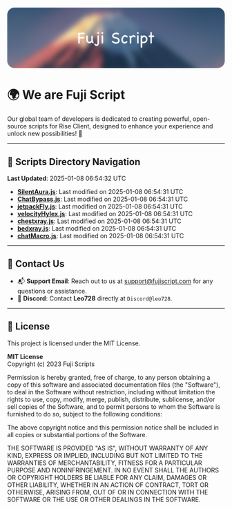 ![Banner](.github/b.webp)

# 🌍 **We are Fuji Script**

Our global team of developers is dedicated to creating powerful, open-source scripts for Rise Client, designed to enhance your experience and unlock new possibilities! 🌟

---
<!-- SCRIPTS_NAVIGATION_START -->
## 📂 **Scripts Directory Navigation**

**Last Updated**: 2025-01-08 06:54:32 UTC

- **[SilentAura.js](scripts/SilentAura.js)**: Last modified on 2025-01-08 06:54:31 UTC
- **[ChatBypass.js](scripts/ChatBypass.js)**: Last modified on 2025-01-08 06:54:31 UTC
- **[jetpackFly.js](scripts/jetpackFly.js)**: Last modified on 2025-01-08 06:54:31 UTC
- **[velocityHylex.js](scripts/velocityHylex.js)**: Last modified on 2025-01-08 06:54:31 UTC
- **[chestxray.js](scripts/chestxray.js)**: Last modified on 2025-01-08 06:54:31 UTC
- **[bedxray.js](scripts/bedxray.js)**: Last modified on 2025-01-08 06:54:31 UTC
- **[chatMacro.js](scripts/chatMacro.js)**: Last modified on 2025-01-08 06:54:31 UTC

<!-- SCRIPTS_NAVIGATION_END -->

---

## 💬 **Contact Us**  
- 📬 **Support Email**: Reach out to us at [support@fujiscript.com](mailto:support@fujiscript.com) for any questions or assistance.  
- 💬 **Discord**: Contact **Leo728** directly at `Discord@leo728`.

---

## 📜 **License**

This project is licensed under the MIT License.  

**MIT License**  
Copyright (c) 2023 Fuji Scripts  

Permission is hereby granted, free of charge, to any person obtaining a copy of this software and associated documentation files (the "Software"), to deal in the Software without restriction, including without limitation the rights to use, copy, modify, merge, publish, distribute, sublicense, and/or sell copies of the Software, and to permit persons to whom the Software is furnished to do so, subject to the following conditions:  

The above copyright notice and this permission notice shall be included in all copies or substantial portions of the Software.  

THE SOFTWARE IS PROVIDED "AS IS", WITHOUT WARRANTY OF ANY KIND, EXPRESS OR IMPLIED, INCLUDING BUT NOT LIMITED TO THE WARRANTIES OF MERCHANTABILITY, FITNESS FOR A PARTICULAR PURPOSE AND NONINFRINGEMENT. IN NO EVENT SHALL THE AUTHORS OR COPYRIGHT HOLDERS BE LIABLE FOR ANY CLAIM, DAMAGES OR OTHER LIABILITY, WHETHER IN AN ACTION OF CONTRACT, TORT OR OTHERWISE, ARISING FROM, OUT OF OR IN CONNECTION WITH THE SOFTWARE OR THE USE OR OTHER DEALINGS IN THE SOFTWARE.  
